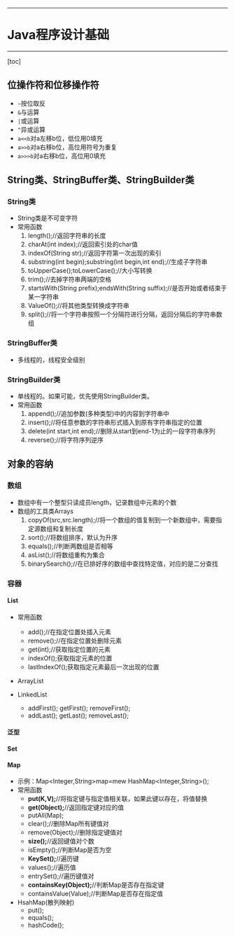
---

# Java程序设计基础

---
[toc]

## 位操作符和位移操作符

   * `~`按位取反
   * `&`与运算
   * `|`或运算
   * `^`异或运算
   * `a<<b`对a左移b位，低位用0填充
   * `a>>b`对a右移b位，高位用符号为重复
   * `a>>>b`对a右移b位，高位用0填充

## String类、StringBuffer类、StringBuilder类

### String类
   
   * String类是不可变字符
   * 常用函数
     1. length();//返回字符串的长度
	 2. charAt(int index);//返回索引处的char值
     3. indexOf(String str);//返回字符第一次出现的索引
	 4. substring(int begin);substring(int begin,int end);//生成子字符串
	 5. toUpperCase();toLowerCase();//大小写转换
	 6. trim();//去掉字符串两端的空格
	 7. startsWith(String prefix);endsWith(String suffix);//是否开始或者结束于某一字符串
	 8. ValueOf();//将其他类型转换成字符串
	 9. split();//将一个字符串按照一个分隔符进行分隔，返回分隔后的字符串数组

### StringBuffer类

   * 多线程的，线程安全级别

### StringBuilder类

   * 单线程的。如果可能，优先使用StringBuilder类。
   * 常用函数
     1. append();//追加参数(多种类型)中的内容到字符串中
     2. insert();//将任意参数的字符串形式插入到原有字符串指定的位置
     3. delete(int start,int end);//删除从start到end-1为止的一段字符串序列
     4. reverse();//将字符序列逆序

## 对象的容纳

### 数组

   * 数组中有一个整型只读成员length，记录数组中元素的个数
   * 数组的工具类Arrays
     1. copyOf(src,src.length);//将一个数组的值复制到一个新数组中，需要指定源数组和复制长度
     2. sort();//将数组排序，默认为升序
     3. equals();//判断两数组是否相等
     4. asList();//将数组重构为集合
     5. binarySearch();//在已排好序的数组中查找特定值，对应的是二分查找

### 容器

#### List
   * 常用函数
     * add();//在指定位置处插入元素
     * remove();//在指定位置处删除元素
     * get(int);//获取指定位置的元素
     * indexOf();获取指定元素的位置
     * lastIndexOf();获取指定元素最后一次出现的位置
  
   * ArrayList
   * LinkedList
     * addFirst();  getFirst();  removeFirst(); 
     * addLast();  getLast();  removeLast(); 
  
#### 泛型

#### Set

#### Map
   * 示例：Map<Integer,String>map=mew HashMap<Integer,String>();
   * 常用函数
     * **put(K,V);**//将指定键与指定值相关联，如果此键以存在，将值替换
     * **get(Object);**//返回指定键对应的值
     * putAll(Map);
     * clear();//删除Map所有键值对
     * remove(Object);//删除指定键值对
     * **size();**//返回键值对个数
     * isEmpty();//判断Map是否为空
     * **KeySet();**//遍历键
     * values();//遍历值
     * entrySet();//遍历键值对
     * **containsKey(Object);**//判断Map是否存在指定键
     * containsValue(Value);//判断Map是否存在指定值
   * HsahMap(散列映射)
     * put();
     * equals();
     * hashCode();
